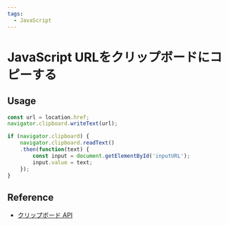 ```yaml
---
tags:
  - JavaScript
---
```


# JavaScript URLをクリップボードにコピーする


## Usage
```javascript
const url = location.href;
navigator.clipboard.writeText(url);
```

```javascript
if (navigator.clipboard) {
    navigator.clipboard.readText()
    .then(function(text) {
        const input = document.getElementById('inputURL');
        input.value = text;
    });
}
```

## Reference
* [クリップボード API](https://developer.mozilla.org/ja/docs/Web/API/Clipboard_API)
